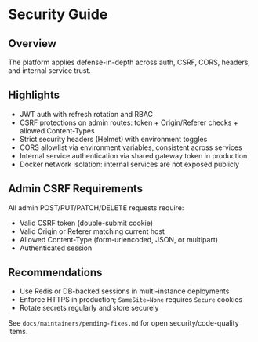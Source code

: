 # Security Guide

## Overview

The platform applies defense-in-depth across auth, CSRF, CORS, headers, and internal service trust.

## Highlights

- JWT auth with refresh rotation and RBAC
- CSRF protections on admin routes: token + Origin/Referer checks + allowed Content-Types
- Strict security headers (Helmet) with environment toggles
- CORS allowlist via environment variables, consistent across services
- Internal service authentication via shared gateway token in production
- Docker network isolation: internal services are not exposed publicly

## Admin CSRF Requirements

All admin POST/PUT/PATCH/DELETE requests require:
- Valid CSRF token (double-submit cookie)
- Valid Origin or Referer matching current host
- Allowed Content-Type (form-urlencoded, JSON, or multipart)
- Authenticated session

## Recommendations

- Use Redis or DB-backed sessions in multi-instance deployments
- Enforce HTTPS in production; `SameSite=None` requires `Secure` cookies
- Rotate secrets regularly and store securely

See `docs/maintainers/pending-fixes.md` for open security/code-quality items.

